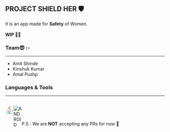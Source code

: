 ## PROJECT SHIELD HER 🛡

It is an app made for **Safety** of Women.
</br>
</br>
**WIP 👷‍♂️**

### Team😎 :-
---
<ul>
<li>Amit Shinde</li>
<li>Kinshuk Kumar</li>
<li>Amal Pushp</li>
</ul>

### Languages & Tools
---
</br>
<img align="left" alt="JAVA" width="26px" src="https://raw.githubusercontent.com/github/explore/80688e429a7d4ef2fca1e82350fe8e3517d3494d/topics/java/java.png" />
<img align="left" alt="ANDROID" width="26px" src"https://raw.githubusercontent.com/github/explore/80688e429a7d4ef2fca1e82350fe8e3517d3494d/topics/android/android.png" />
</br>
</br>

P.S : We are **NOT** accepting any PRs for now 🚫
